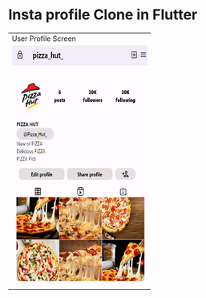 <h1>Insta profile Clone in Flutter</h1>
<table>
  <tr>
    <td>User Profile Screen</td>
     
  </tr>
  <tr>
    <td><img src="images/insta.png" width=270 height=480></td>
    
  </tr>
 </table>
 
